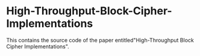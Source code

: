 # High-Throughput-Block-Cipher-Implementations

This contains the source code of the paper entitled"High-Throughput Block Cipher Implementations".



